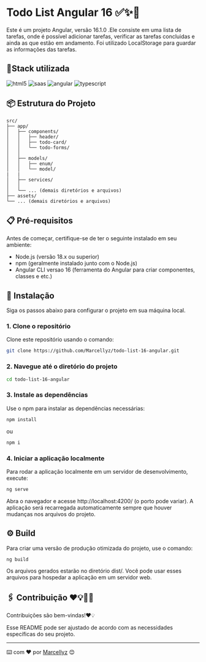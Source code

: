 # Todo List Angular 16  ✅✨📝

Este é um projeto Angular, versão 16.1.0 .Ele consiste em uma lista de tarefas, onde é possível adicionar tarefas, verificar as tarefas concluidas e ainda as que estão em andamento. Foi utilizado LocalStorage para guardar as informações das tarefas.

## 📍Stack utilizada

<div> 
  
  <img align="inline_block" alt="html5" src="https://img.shields.io/badge/HTML5-E34F26?style=for-the-badge&logo=html5&logoColor=white"/>
  <img align="inline_block" alt="saas" src="https://img.shields.io/badge/Sass-CC6699?style=for-the-badge&logo=sass&logoColor=white"/>
  <img align="inline_block" alt="angular" src="https://img.shields.io/badge/Angular-DD0031?style=for-the-badge&logo=angular&logoColor=white"/>
  <img align="inline_block" alt="typescript" src="https://img.shields.io/badge/TypeScript-007ACC?style=for-the-badge&logo=typescript&logoColor=white"/>
</div>

## 📦 Estrutura do Projeto

```
src/
├── app/
│   ├── components/
│   │   ├── header/
│   │   ├── todo-card/
│   │   └── todo-forms/
│   │ 
│   ├── models/
│   │   ├── enum/
│   │   └── model/
|   |
│   ├── services/
│   │  
│   └── ... (demais diretórios e arquivos)
├── assets/
└── ... (demais diretórios e arquivos)
```

##  📋 Pré-requisitos

Antes de começar, certifique-se de ter o seguinte instalado em seu ambiente:

- Node.js (versão 18.x ou superior)
- npm (geralmente instalado junto com o Node.js)
- Angular CLI  versao 16 (ferramenta do Angular para criar componentes, classes e etc.)

## 🔧 Instalação

Siga os passos abaixo para configurar o projeto em sua máquina local.
### 1. Clone o repositório

Clone este repositório usando o comando:

```bash
git clone https://github.com/Marcellyz/todo-list-16-angular.git
```
### 2. Navegue até o diretório do projeto

```bash
cd todo-list-16-angular
````

### 3. Instale as dependências

Use o npm para instalar as dependências necessárias:

```bash
npm install
````
ou 
```bash
npm i 
````

### 4. Iniciar a aplicação localmente

Para rodar a aplicação localmente em um servidor de desenvolvimento, execute:

```bash
ng serve
```
Abra o navegador e acesse http://localhost:4200/ (o porto pode variar). A aplicação será recarregada automaticamente sempre que houver mudanças nos arquivos do projeto.

## ⚙️ Build

Para criar uma versão de produção otimizada do projeto, use o comando:

```bash
ng build
````
Os arquivos gerados estarão no diretório dist/. Você pode usar esses arquivos para hospedar a aplicação em um servidor web.

## 🖇️ Contribuição ❤️💡📝🤩

Contribuições são bem-vindas!❤️💡

Esse README pode ser ajustado de acordo com as necessidades específicas do seu projeto.

---
⌨️ com ❤️ por [Marcellyz](https://gist.github.com/Marcellyz) 😊

